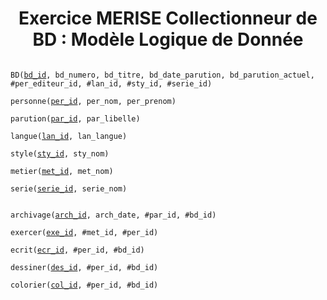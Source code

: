 <h1 align="center">Exercice MERISE Collectionneur de BD : Modèle Logique de Donnée</h1>

<code>
BD(<ins>bd_id</ins>, bd_numero, bd_titre, bd_date_parution, bd_parution_actuel, #per_editeur_id, #lan_id, #sty_id, #serie_id)<br>
personne(<ins>per_id</ins>, per_nom, per_prenom)<br>
parution(<ins>par_id</ins>, par_libelle)<br>
langue(<ins>lan_id</ins>, lan_langue)<br>
style(<ins>sty_id</ins>, sty_nom)<br>
metier(<ins>met_id</ins>, met_nom)<br>
serie(<ins>serie_id</ins>, serie_nom)<br>
</code>

<code>
archivage(<ins>arch_id</ins>, arch_date, #par_id, #bd_id)<br>
exercer(<ins>exe_id</ins>, #met_id, #per_id)<br>
ecrit(<ins>ecr_id</ins>, #per_id, #bd_id)<br>
dessiner(<ins>des_id</ins>, #per_id, #bd_id)<br>
colorier(<ins>col_id</ins>, #per_id, #bd_id)<br>
</code>
